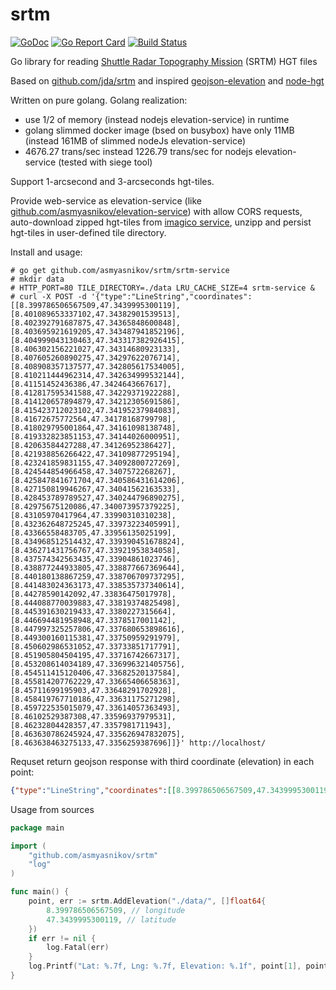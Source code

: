 # srtm

[![GoDoc](https://godoc.org/github.com/asmyasnikov/srtm?status.svg)](https://godoc.org/github.com/asmyasnikov/srtm)
[![Go Report Card](https://goreportcard.com/badge/github.com/asmyasnikov/srtm)](https://goreportcard.com/report/github.com/asmyasnikov/srtm)
[![Build Status](https://travis-ci.org/asmyasnikov/srtm.png)](https://travis-ci.org/asmyasnikov/srtm)

Go library for reading [Shuttle Radar Topography Mission](https://en.wikipedia.org/wiki/Shuttle_Radar_Topography_Mission) (SRTM) HGT files

Based on [github.com/jda/srtm](https://github.com/jda/srtm) and inspired [geojson-elevation](https://github.com/perliedman/geojson-elevation) and [node-hgt](https://github.com/perliedman/node-hgt)

Written on pure golang. Golang realization:
 - use 1/2 of memory (instead nodejs elevation-service) in runtime 
 - golang slimmed docker image (bsed on busybox) have only 11MB (instead 161MB of slimmed nodeJs elevation-service)
 - 4676.27 trans/sec instead 1226.79 trans/sec for nodejs elevation-service (tested with siege tool)

Support 1-arcsecond and 3-arcseconds hgt-tiles.

Provide web-service as elevation-service (like [github.com/asmyasnikov/elevation-service](https://github.com/asmyasnikov/elevation-service)) with allow CORS requests, auto-download zipped hgt-tiles from [imagico service](http://www.imagico.de/), unzipp and persist hgt-tiles in user-defined tile directory.

Install and usage:
```
# go get github.com/asmyasnikov/srtm/srtm-service
# mkdir data
# HTTP_PORT=80 TILE_DIRECTORY=./data LRU_CACHE_SIZE=4 srtm-service &
# curl -X POST -d '{"type":"LineString","coordinates":[[8.399786506567509,47.3439995300119],[8.401089653337102,47.34382901539513],[8.402392791687875,47.34365848600848],[8.403695921619205,47.343487941852196],[8.404999043130463,47.343317382926415],[8.406302156221027,47.34314680923133],[8.407605260890275,47.34297622076714],[8.408908357137577,47.342805617534005],[8.410211444962314,47.342634999532144],[8.41151452436386,47.3424643667617],[8.412817595341588,47.34229371922288],[8.414120657894879,47.34212305691586],[8.415423712023102,47.34195237984083],[8.41672675772564,47.34178168799798],[8.418029795001864,47.34161098138748],[8.419332823851153,47.34144026000951],[8.42063584427288,47.34126952386427],[8.421938856266422,47.34109877295194],[8.423241859831155,47.34092800727269],[8.424544854966458,47.3407572268267],[8.425847841671704,47.340586431614206],[8.427150819946267,47.34041562163533],[8.428453789789527,47.340244796890275],[8.42975675120086,47.340073957379225],[8.43105970417964,47.33990310310238],[8.432362648725245,47.33973223405991],[8.43366558483705,47.33956135025199],[8.434968512514432,47.339390451678824],[8.436271431756767,47.33921953834058],[8.437574342563435,47.33904861023746],[8.438877244933805,47.338877667369644],[8.440180138867259,47.338706709737295],[8.441483024363173,47.338535737340614],[8.44278590142092,47.33836475017978],[8.444088770039883,47.33819374825498],[8.445391630219433,47.3380227315664],[8.446694481958948,47.3378517001142],[8.447997325257806,47.337680653898616],[8.449300160115381,47.33750959291979],[8.450602986531052,47.33733851717791],[8.451905804504195,47.33716742667317],[8.453208614034189,47.336996321405756],[8.454511415120406,47.33682520137584],[8.455814207762229,47.33665406658363],[8.45711699195903,47.33648291702928],[8.458419767710186,47.33631175271298],[8.459722535015079,47.33614057363493],[8.46102529387308,47.33596937979531],[8.46232804428357,47.3357981711943],[8.463630786245924,47.335626947832075],[8.463638463275133,47.3356259387696]]}' http://localhost/ 
```
Requset return geojson response with third coordinate (elevation) in each point:
```json
{"type":"LineString","coordinates":[[8.399786506567509,47.3439995300119,630.833146255931],[8.401089653337102,47.34382901539513,631.1311413898052],[8.402392791687875,47.34365848600848,627.2093291109096],[8.403695921619205,47.343487941852196,618.6073505976871],[8.404999043130463,47.343317382926415,607.8155065555864],[8.406302156221027,47.34314680923133,592.85297273949],[8.407605260890275,47.34297622076714,586.8342281017506],[8.408908357137577,47.342805617534005,584.8388532151023],[8.410211444962314,47.342634999532144,584.5515300526016],[8.41151452436386,47.3424643667617,588.9304513141012],[8.412817595341588,47.34229371922288,591.2375981452501],[8.414120657894879,47.34212305691586,591.4417363870025],[8.415423712023102,47.34195237984083,574.745089862652],[8.41672675772564,47.34178168799798,561.1824938129538],[8.418029795001864,47.34161098138748,589.7004457467012],[8.419332823851153,47.34144026000951,609.2399016173551],[8.42063584427288,47.34126952386427,612.9586671574217],[8.421938856266422,47.34109877295194,602.9499045025316],[8.423241859831155,47.34092800727269,595.8188245240952],[8.424544854966458,47.3407572268267,602.316197596573],[8.425847841671704,47.340586431614206,607.6214264931714],[8.427150819946267,47.34041562163533,591.2713476941213],[8.428453789789527,47.340244796890275,585.459610043686],[8.42975675120086,47.340073957379225,582.7094835022643],[8.43105970417964,47.33990310310238,572.850030606854],[8.432362648725245,47.33973223405991,559.7566129760144],[8.43366558483705,47.33956135025199,548.9537315824814],[8.434968512514432,47.339390451678824,541.1714336414659],[8.436271431756767,47.33921953834058,536.5196463999931],[8.437574342563435,47.33904861023746,533.2833354300903],[8.438877244933805,47.338877667369644,536.2780068125097],[8.440180138867259,47.338706709737295,544.0218545442497],[8.441483024363173,47.338535737340614,553.0026456995458],[8.44278590142092,47.33836475017978,562.563505115433],[8.444088770039883,47.33819374825498,573.8908859235255],[8.445391630219433,47.3380227315664,587.1385537056937],[8.446694481958948,47.3378517001142,589.8809166543787],[8.447997325257806,47.337680653898616,591.991887877906],[8.449300160115381,47.33750959291979,598.3422610065583],[8.450602986531052,47.33733851717791,618.3481418074465],[8.451905804504195,47.33716742667317,631.0063391815225],[8.453208614034189,47.336996321405756,629.063756319398],[8.454511415120406,47.33682520137584,622.2752814297355],[8.455814207762229,47.33665406658363,614.3123968654625],[8.45711699195903,47.33648291702928,582.1021102875286],[8.458419767710186,47.33631175271298,546.5127095572064],[8.459722535015079,47.33614057363493,529.5937443126201],[8.46102529387308,47.33596937979531,526.0294904980549],[8.46232804428357,47.3357981711943,525.3704991525899],[8.463630786245924,47.335626947832075,523.731458059482],[8.463638463275133,47.3356259387696,523.7249705691114]]}
``` 

Usage from sources
```go
package main

import (
	"github.com/asmyasnikov/srtm"
	"log"
)

func main() {
    point, err := srtm.AddElevation("./data/", []float64{
        8.399786506567509, // longitude
        47.3439995300119, // latitude
    })
    if err != nil {
        log.Fatal(err)
    }
    log.Printf("Lat: %.7f, Lng: %.7f, Elevation: %.1f", point[1], point[0], point[2])
}
```
